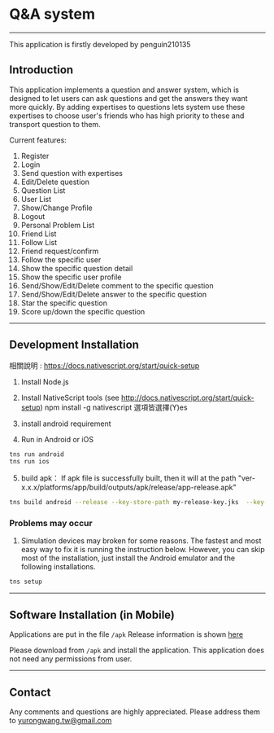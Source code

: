 # Q&A system
---
This application is firstly developed by penguin210135

## Introduction
This application implements a question and answer system, which is designed to let users can ask questions and get the answers they want more quickly. By adding expertises to questions lets system use these expertises to choose user's friends who has high priority to these and transport question to them.

Current features:
1. Register
2. Login
3. Send question with expertises
4. Edit/Delete question
5. Question List
6. User List
7. Show/Change Profile
8. Logout
9. Personal Problem List
10. Friend List
11. Follow List
12. Friend request/confirm
13. Follow the specific user
14. Show the specific question detail
15. Show the specific user profile
16. Send/Show/Edit/Delete comment to the specific question
17. Send/Show/Edit/Delete answer to the specific question
18. Star the specific question
19. Score up/down the specific question

---

## Development Installation
相關說明 :
https://docs.nativescript.org/start/quick-setup

1.  Install Node.js

2.  Install NativeScript tools (see http://docs.nativescript.org/start/quick-setup)
    npm install -g nativescript
    選項皆選擇(Y)es

3.  install android requirement

4.  Run in Android or iOS

```bash
tns run android
tns run ios
```

5. build apk：
If apk file is successfully built, then it will at the path "ver-x.x.x/platforms/app/build/outputs/apk/release/app-release.apk"

```bash
tns build android --release --key-store-path my-release-key.jks  --key-store-password 123456789 --key-store-alias key_qasystem --key-store-alias-password 123456789
```

### Problems may occur
1. Simulation devices may broken for some reasons. The fastest and most easy way to fix it is running the instruction below.
However, you can skip most of the installation, just install the Android emulator and the following installations.

```bash
tns setup
```
---

## Software Installation (in Mobile)  

Applications are put in the file ```/apk```
Release information is shown [here](https://docs.google.com/document/d/1iWeg9uhPaBQHT9AP_gHWpl9yy38Vu8cfxQwX1rVm15g/edit?usp=sharing)

Please download from ```/apk``` and install the application.
This application does not need any permissions from user.

---
## Contact
Any comments and questions are highly appreciated. Please address them to yurongwang.tw@gmail.com
